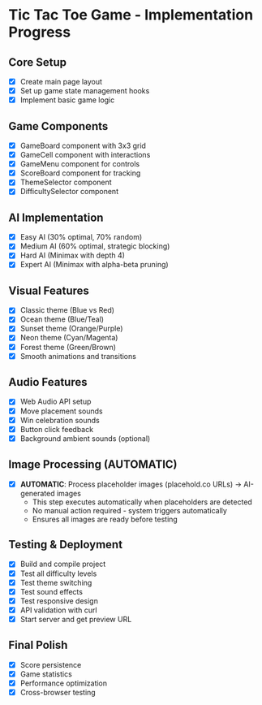 # Tic Tac Toe Game - Implementation Progress

## Core Setup
- [x] Create main page layout
- [x] Set up game state management hooks
- [x] Implement basic game logic

## Game Components
- [x] GameBoard component with 3x3 grid
- [x] GameCell component with interactions
- [x] GameMenu component for controls
- [x] ScoreBoard component for tracking
- [x] ThemeSelector component
- [x] DifficultySelector component

## AI Implementation
- [x] Easy AI (30% optimal, 70% random)
- [x] Medium AI (60% optimal, strategic blocking)
- [x] Hard AI (Minimax with depth 4)
- [x] Expert AI (Minimax with alpha-beta pruning)

## Visual Features
- [x] Classic theme (Blue vs Red)
- [x] Ocean theme (Blue/Teal)
- [x] Sunset theme (Orange/Purple)
- [x] Neon theme (Cyan/Magenta)
- [x] Forest theme (Green/Brown)
- [x] Smooth animations and transitions

## Audio Features
- [x] Web Audio API setup
- [x] Move placement sounds
- [x] Win celebration sounds
- [x] Button click feedback
- [x] Background ambient sounds (optional)

## Image Processing (AUTOMATIC)
- [x] **AUTOMATIC**: Process placeholder images (placehold.co URLs) → AI-generated images
  - This step executes automatically when placeholders are detected
  - No manual action required - system triggers automatically
  - Ensures all images are ready before testing

## Testing & Deployment
- [x] Build and compile project
- [x] Test all difficulty levels
- [x] Test theme switching
- [x] Test sound effects
- [x] Test responsive design
- [x] API validation with curl
- [x] Start server and get preview URL

## Final Polish
- [x] Score persistence
- [x] Game statistics
- [x] Performance optimization
- [x] Cross-browser testing